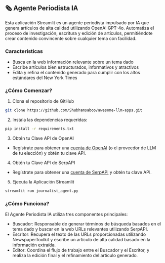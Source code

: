 ## 🗞️ Agente Periodista IA 
Esta aplicación Streamlit es un agente periodista impulsado por IA que genera artículos de alta calidad utilizando OpenAI GPT-4o. Automatiza el proceso de investigación, escritura y edición de artículos, permitiéndote crear contenido convincente sobre cualquier tema con facilidad.

### Características
- Busca en la web información relevante sobre un tema dado
- Escribe artículos bien estructurados, informativos y atractivos
- Edita y refina el contenido generado para cumplir con los altos estándares del New York Times

### ¿Cómo Comenzar?

1. Clona el repositorio de GitHub

```bash
git clone https://github.com/Shubhamsaboo/awesome-llm-apps.git
```
2. Instala las dependencias requeridas:

```bash
pip install -r requirements.txt
```
3. Obtén tu Clave API de OpenAI

- Regístrate para obtener una [cuenta de OpenAI](https://platform.openai.com/) (o el proveedor de LLM de tu elección) y obtén tu clave API.

4. Obtén tu Clave API de SerpAPI

- Regístrate para obtener una [cuenta de SerpAPI](https://serpapi.com/) y obtén tu clave API.

5. Ejecuta la Aplicación Streamlit
```bash
streamlit run journalist_agent.py
```

### ¿Cómo Funciona?

El Agente Periodista IA utiliza tres componentes principales:
- Buscador: Responsable de generar términos de búsqueda basados en el tema dado y buscar en la web URLs relevantes utilizando SerpAPI.
- Escritor: Recupera el texto de las URLs proporcionadas utilizando NewspaperToolkit y escribe un artículo de alta calidad basado en la información extraída.
- Editor: Coordina el flujo de trabajo entre el Buscador y el Escritor, y realiza la edición final y el refinamiento del artículo generado.

